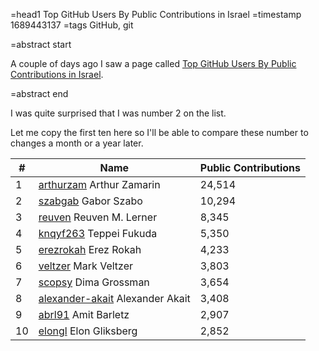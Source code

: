 =head1 Top GitHub Users By Public Contributions in Israel
=timestamp 1689443137
=tags GitHub, git

=abstract start

A couple of days ago I saw a page called [Top GitHub Users By Public Contributions in Israel](https://github.com/gayanvoice/top-github-users/blob/main/markdown/public_contributions/israel.md).

=abstract end

I was quite surprised that I was number 2 on the list.

Let me copy the first ten here so I'll be able to compare these number to changes a month or a year later.

<table class="table">
  <thead>
     <tr><th>#</th><th>Name</th><th>Public Contributions</th></tr>
  </thead>
  <tbody>
    <tr><td>1</td><td><a href="https://github.com/arthurzam">arthurzam</a> Arthur Zamarin              </td><td class="has-text-right">24,514</td></tr>
    <tr><td>2</td><td><a href="https://github.com/szabgab">szabgab</a> Gabor Szabo                     </td><td class="has-text-right">10,294</td></tr>
    <tr><td>3</td><td><a href="https://github.com/reuven ">reuven</a> Reuven M. Lerner                 </td><td class="has-text-right">8,345</td></tr>
    <tr><td>4</td><td><a href="https://github.com/knqyf263">knqyf263</a> Teppei Fukuda                 </td><td class="has-text-right">5,350</td></tr>
    <tr><td>5</td><td><a href="https://github.com/erezrokah">erezrokah</a> Erez Rokah                  </td><td class="has-text-right">4,233</td></tr>
    <tr><td>6</td><td><a href="https://github.com/veltzer">veltzer</a> Mark Veltzer                    </td><td class="has-text-right">3,803</td></tr>
    <tr><td>7</td><td><a href="https://github.com/scopsy">scopsy</a> Dima Grossman                     </td><td class="has-text-right">3,654</td></tr>
    <tr><td>8</td><td><a href="https://github.com/alexander-akait">alexander-akait</a> Alexander Akait </td><td class="has-text-right">3,408</td></tr>
    <tr><td>9</td><td><a href="https://github.com/abrl91">abrl91</a> Amit Barletz                      </td><td class="has-text-right">2,907</td></tr>
    <tr><td>10</td><td><a href="https://github.com/elongl">elongl</a> Elon Gliksberg                   </td><td class="has-text-right">2,852</td></tr>
  <tbody>
</table>


